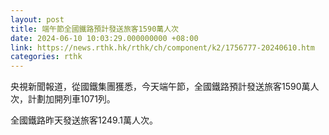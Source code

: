 ```yaml
---
layout: post
title: 端午節全國鐵路預計發送旅客1590萬人次
date: 2024-06-10 10:03:29.000000000 +08:00
link: https://news.rthk.hk/rthk/ch/component/k2/1756777-20240610.htm
categories: rthk
---
```


央視新聞報道，從國鐵集團獲悉，今天端午節，全國鐵路預計發送旅客1590萬人次，計劃加開列車1071列。

全國鐵路昨天發送旅客1249.1萬人次。
